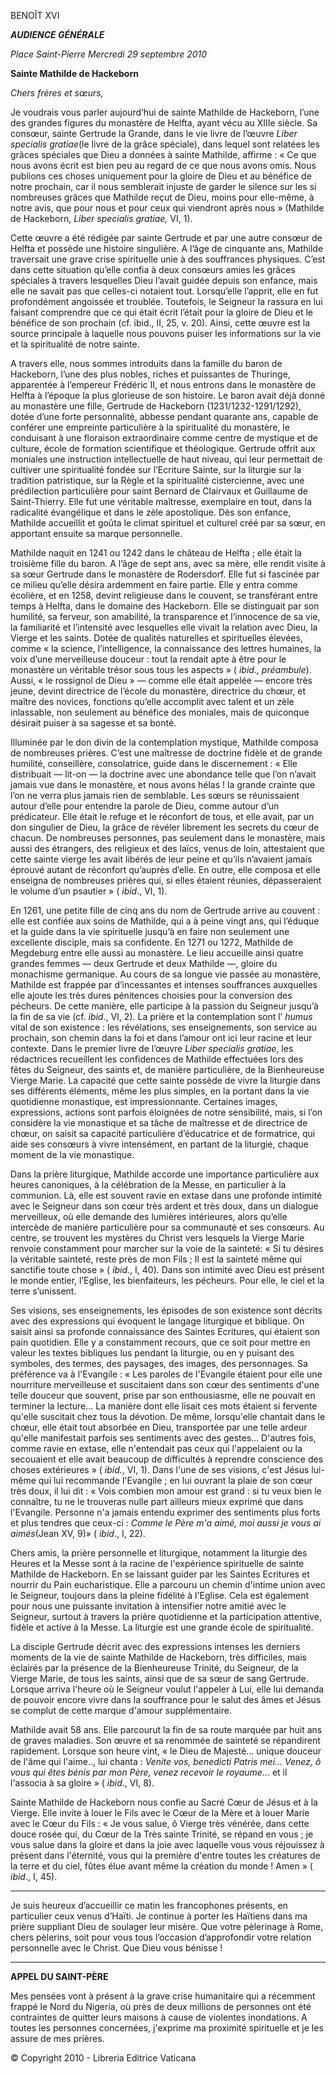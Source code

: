 BENOÎT XVI

***AUDIENCE GÉNÉRALE***

*Place Saint-Pierre* *Mercredi 29 septembre  2010*

****Sainte Mathilde de Hackeborn****

*Chers frères et sœurs,*

Je voudrais vous parler aujourd’hui de sainte Mathilde de Hackeborn, l’une des grandes figures du monastère de Helfta, ayant vécu au XIIIe siècle. Sa consœur, sainte Gertrude la Grande, dans le vie livre de l’œuvre *Liber specialis gratiae*(le livre de la grâce spéciale), dans lequel sont relatées les grâces spéciales que Dieu a données à sainte Mathilde, affirme : « Ce que nous avons écrit est bien peu au regard de ce que nous avons omis. Nous publions ces choses uniquement pour la gloire de Dieu et au bénéfice de notre prochain, car il nous semblerait injuste de garder le silence sur les si nombreuses grâces que Mathilde reçut de Dieu, moins pour elle-même, à notre avis, que pour nous et pour ceux qui viendront après nous » (Mathilde de Hackeborn, *Liber specialis gratiae,* VI, 1).

Cette œuvre a été rédigée par sainte Gertrude et par une autre consœur de Helfta et possède une histoire singulière. A l’âge de cinquante ans, Mathilde traversait une grave crise spirituelle unie à des souffrances physiques. C’est dans cette situation qu’elle confia à deux consœurs amies les grâces spéciales à travers lesquelles Dieu l’avait guidée depuis son enfance, mais elle ne savait pas que celles-ci notaient tout. Lorsqu’elle l’apprit, elle en fut profondément angoissée et troublée. Toutefois, le Seigneur la rassura en lui faisant comprendre que ce qui était écrit l’était pour la gloire de Dieu et le bénéfice de son prochain (cf. ibid., II, 25, v. 20). Ainsi, cette œuvre est la source principale à laquelle nous pouvons puiser les informations sur la vie et la spiritualité de notre sainte.

A travers elle, nous sommes introduits dans la famille du baron de Hackeborn, l’une des plus nobles, riches et puissantes de Thuringe, apparentée à l’empereur Frédéric II, et nous entrons dans le monastère de Helfta à l’époque la plus glorieuse de son histoire. Le baron avait déjà donné au monastère une fille, Gertrude de Hackeborn (1231/1232-1291/1292), dotée d’une forte personnalité, abbesse pendant quarante ans, capable de conférer une empreinte particulière à la spiritualité du monastère, le conduisant à une floraison extraordinaire comme centre de mystique et de culture, école de formation scientifique et théologique. Gertrude offrit aux moniales une instruction intellectuelle de haut niveau, qui leur permettait de cultiver une spiritualité fondée sur l’Ecriture Sainte, sur la liturgie sur la tradition patristique, sur la Règle et la spiritualité cistercienne, avec une prédilection particulière pour saint Bernard de Clairvaux et Guillaume de Saint-Thierry. Elle fut une véritable maîtresse, exemplaire en tout, dans la radicalité évangélique et dans le zèle apostolique. Dès son enfance, Mathilde accueillit et goûta le climat spirituel et culturel créé par sa sœur, en apportant ensuite sa marque personnelle.

Mathilde naquit en 1241 ou 1242 dans le château de Helfta ; elle était la troisième fille du baron. A l’âge de sept ans, avec sa mère, elle rendit visite à sa sœur Gertrude dans le monastère de Rodersdorf. Elle fut si fascinée par ce milieu qu’elle désira ardemment en faire partie. Elle y entra comme écolière, et en 1258, devint religieuse dans le couvent, se transférant entre temps à Helfta, dans le domaine des Hackeborn. Elle se distinguait par son humilité, sa ferveur, son amabilité, la transparence et l’innocence de sa vie, la familiarité et l’intensité avec lesquelles elle vivait la relation avec Dieu, la Vierge et les saints. Dotée de qualités naturelles et spirituelles élevées, comme « la science, l’intelligence, la connaissance des lettres humaines, la voix d’une merveilleuse douceur : tout la rendait apte à être pour le monastère un véritable trésor sous tous les aspects » ( *ibid., préambule*). Aussi, « le rossignol de Dieu » — comme elle était appelée — encore très jeune, devint directrice de l’école du monastère, directrice du chœur, et maître des novices, fonctions qu’elle accomplit avec talent et un zèle inlassable, non seulement au bénéfice des moniales, mais de quiconque désirait puiser à sa sagesse et sa bonté.

Illuminée par le don divin de la contemplation mystique, Mathilde composa de nombreuses prières. C’est une maîtresse de doctrine fidèle et de grande humilité, conseillère, consolatrice, guide dans le discernement : « Elle distribuait — lit-on — la doctrine avec une abondance telle que l’on n’avait jamais vue dans le monastère, et nous avons hélas ! la grande crainte que l’on ne verra plus jamais rien de semblable. Les sœurs se réunissaient autour d’elle pour entendre la parole de Dieu, comme autour d’un prédicateur. Elle était le refuge et le réconfort de tous, et elle avait, par un don singulier de Dieu, la grâce de révéler librement les secrets du cœur de chacun. De nombreuses personnes, pas seulement dans le monastère, mais aussi des étrangers, des religieux et des laïcs, venus de loin, attestaient que cette sainte vierge les avait libérés de leur peine et qu’ils n’avaient jamais éprouvé autant de réconfort qu’auprès d’elle. En outre, elle composa et elle enseigna de nombreuses prières qui, si elles étaient réunies, dépasseraient le volume d’un psautier » ( *ibid*., VI, 1).

En 1261, une petite fille de cinq ans du nom de Gertrude arrive au couvent : elle est confiée aux soins de Mathilde, qui a à peine vingt ans, qui l’éduque et la guide dans la vie spirituelle jusqu’à en faire non seulement une excellente disciple, mais sa confidente. En 1271 ou 1272, Mathilde de Megdeburg entre elle aussi au monastère. Le lieu accueille ainsi quatre grandes femmes — deux Gertrude et deux Mathilde —, gloire du monachisme germanique. Au cours de sa longue vie passée au monastère, Mathilde est frappée par d’incessantes et intenses souffrances auxquelles elle ajoute les très dures pénitences choisies pour la conversion des pécheurs. De cette manière, elle participe à la passion du Seigneur jusqu’à la fin de sa vie (cf. *ibid*., VI, 2). La prière et la contemplation sont l’ *humus* vital de son existence : les révélations, ses enseignements, son service au prochain, son chemin dans la foi et dans l’amour ont ici leur racine et leur contexte. Dans le premier livre de l’œuvre *Liber specialis gratiae*, les rédactrices recueillent les confidences de Mathilde effectuées lors des fêtes du Seigneur, des saints et, de manière particulière, de la Bienheureuse Vierge Marie. La capacité que cette sainte possède de vivre la liturgie dans ses différents éléments, même les plus simples, en la portant dans la vie quotidienne monastique, est impressionnante. Certaines images, expressions, actions sont parfois éloignées de notre sensibilité, mais, si l’on considère la vie monastique et sa tâche de maîtresse et de directrice de chœur, on saisit sa capacité particulière d’éducatrice et de formatrice, qui aide ses consœurs à vivre intensément, en partant de la liturgie, chaque moment de la vie monastique.

Dans la prière liturgique, Mathilde accorde une importance particulière aux heures canoniques, à la célébration de la Messe, en particulier à la communion. Là, elle est souvent ravie en extase dans une profonde intimité avec le Seigneur dans son cœur très ardent et très doux, dans un dialogue merveilleux, où elle demande des lumières intérieures, alors qu’elle intercède de manière particulière pour sa communauté et ses consœurs. Au centre, se trouvent les mystères du Christ vers lesquels la Vierge Marie renvoie constamment pour marcher sur la voie de la sainteté: « Si tu désires la véritable sainteté, reste près de mon Fils ; Il est la sainteté même qui sanctifie toute chose » ( *ibid.*, I, 40). Dans son intimité avec Dieu est présent le monde entier, l’Eglise, les bienfaiteurs, les pécheurs. Pour elle, le ciel et la terre s’unissent.

Ses visions, ses enseignements, les épisodes de son existence sont décrits avec des expressions qui évoquent le langage liturgique et biblique. On saisit ainsi sa profonde connaissance des Saintes Ecritures, qui étaient son pain quotidien. Elle y a constamment recours, que ce soit pour mettre en valeur les textes bibliques lus pendant la liturgie, ou en y puisant des symboles, des termes, des paysages, des images, des personnages. Sa préférence va à l'Evangile : « Les paroles de l'Evangile étaient pour elle une nourriture merveilleuse et suscitaient dans son cœur des sentiments d'une telle douceur que souvent, prise par son enthousiasme, elle ne pouvait en terminer la lecture... La manière dont elle lisait ces mots étaient si fervente qu'elle suscitait chez tous la dévotion. De même, lorsqu'elle chantait dans le chœur, elle était tout absorbée en Dieu, transportée par une telle ardeur qu'elle manifestait parfois ses sentiments avec des gestes... D'autres fois, comme ravie en extase, elle n'entendait pas ceux qui l'appelaient ou la secouaient et elle avait beaucoup de difficultés à reprendre conscience des choses extérieures » ( *ibid.*, VI, 1). Dans l'une de ses visions, c'est Jésus lui-même qui lui recommande l'Evangile ; en lui ouvrant la plaie de son cœur très doux, il lui dit : « Vois combien mon amour est grand : si tu veux bien le connaître, tu ne le trouveras nulle part ailleurs mieux exprimé que dans l'Evangile. Personne n'a jamais entendu exprimer des sentiments plus forts et plus tendres que ceux-ci : *Comme le Père m'a aimé, moi aussi je vous ai aimés*(Jean XV, 9)» ( *ibid*., I, 22).

Chers amis, la prière personnelle et liturgique, notamment la liturgie des Heures et la Messe sont à la racine de l'expérience spirituelle de sainte Mathilde de Hackeborn. En se laissant guider par les Saintes Ecritures et nourrir du Pain eucharistique. Elle a parcouru un chemin d'intime union avec le Seigneur, toujours dans la pleine fidélité à l'Eglise. Cela est également pour nous une puissante invitation à intensifier notre amitié avec le Seigneur, surtout à travers la prière quotidienne et la participation attentive, fidèle et active à la Messe. La liturgie est une grande école de spiritualité.

La disciple Gertrude décrit avec des expressions intenses les derniers moments de la vie de sainte Mathilde de Hackeborn, très difficiles, mais éclairés par la présence de la Bienheureuse Trinité, du Seigneur, de la Vierge Marie, de tous les saints, ainsi que de sa sœur de sang Gertrude. Lorsque arriva l'heure où le Seigneur voulut l'appeler à Lui, elle lui demanda de pouvoir encore vivre dans la souffrance pour le salut des âmes et Jésus se complut de cette marque d'amour supplémentaire.

Mathilde avait 58 ans. Elle parcourut la fin de sa route marquée par huit ans de graves maladies. Son œuvre et sa renommée de sainteté se répandirent rapidement. Lorsque son heure vint, « le Dieu de Majesté... unique douceur de l'âme qui l'aime.., lui chanta : *Venite vos, benedicti Patris mei... Venez, ô vous qui êtes bénis par mon Père, venez recevoir le royaume...* et il l'associa à sa gloire » ( *ibid.*, VI, 8).

Sainte Mathilde de Hackeborn nous confie au Sacré Cœur de Jésus et à la Vierge. Elle invite à louer le Fils avec le Cœur de la Mère et à louer Marie avec le Cœur du Fils : « Je vous salue, ô Vierge très vénérée, dans cette douce rosée qui, du Cœur de la Très sainte Trinité, se répand en vous ; je vous salue dans la gloire et dans la joie avec laquelle vous vous réjouissez à présent dans l'éternité, vous qui la première d'entre toutes les créatures de la terre et du ciel, fûtes élue avant même la création du monde ! Amen » ( *ibid*., I, 45).

* * *

Je suis heureux d’accueillir ce matin les francophones présents, en particulier ceux venus d’Haïti. Je continue à porter les Haïtiens dans ma prière suppliant Dieu de soulager leur misère. Que votre pèlerinage à Rome, chers pèlerins, soit pour vous tous l’occasion d’approfondir votre relation personnelle avec le Christ. Que Dieu vous bénisse !

* * *

**APPEL DU SAINT-PÈRE**

Mes pensées vont à présent à la grave crise humanitaire qui a récemment frappé le Nord du Nigeria, où près de deux millions de personnes ont été contraintes de quitter leurs maisons à cause de violentes inondations. A toutes les personnes concernées, j'exprime ma proximité spirituelle et je les assure de mes prières.

© Copyright 2010 - Libreria Editrice Vaticana